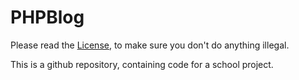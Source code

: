 # PHPBlog
Please read the [License](LICENSE.md), to make sure you don't do anything illegal.

This is a github repository, containing code for a school project.
